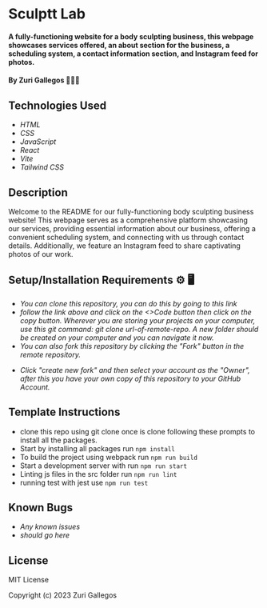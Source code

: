 # Sculptt Lab

#### A fully-functioning website for a body sculpting business, this webpage showcases services offered, an about section for the business, a scheduling system, a contact information section, and Instagram feed for photos. 


#### By Zuri Gallegos 👩🏾‍💻

## Technologies Used 

* _HTML_
* _CSS_ 
* _JavaScript_
* _React_
* _Vite_
* _Tailwind CSS_


## Description
Welcome to the README for our fully-functioning body sculpting business website! This webpage serves as a comprehensive platform showcasing our services, providing essential information about our business, offering a convenient scheduling system, and connecting with us through contact details. Additionally, we feature an Instagram feed to share captivating photos of our work.


## Setup/Installation Requirements ⚙️ 🖥️
* _You can clone this repository, you can do this by going to this link <url>_
* _follow the link above and click on the <>Code button then click on the copy button. Wherever you are storing your projects on your computer, use this git command: git clone url-of-remote-repo. A new folder should be created on your computer and you can navigate it now._
* _You can also fork this repository by clicking the "Fork" button in the remote repository._
<!-- ![My_Image](/src/assets/images/fork.jpeg) -->
* _Click "create new fork" and then select your account as the "Owner", after this you have your own copy of this repository to your GitHub Account._



## Template Instructions 

* clone this repo using git clone <url>
once is clone following these prompts to install all the packages.
* Start by installing all packages run `npm install`
* To build the project using webpack run `npm run build`
* Start a development server with run `npm run start`
* Linting js files in the src folder run `npm run lint`
* running test with jest use `npm run test`


## Known Bugs

* _Any known issues_
* _should go here_

## License


MIT License

Copyright (c) 2023 Zuri Gallegos
